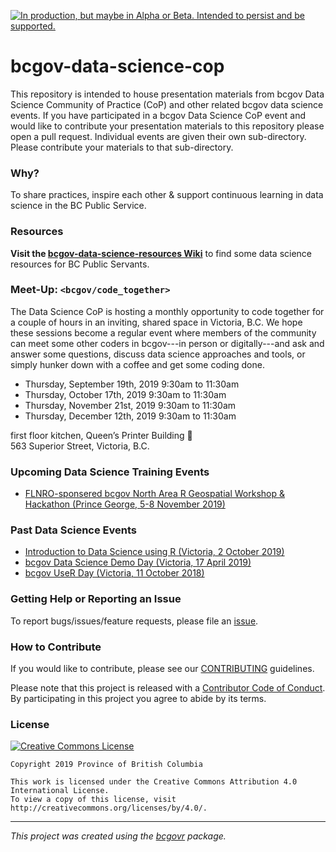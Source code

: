 <a id="devex-badge" rel="Delivery" href="https://github.com/BCDevExchange/assets/blob/master/README.md"><img alt="In production, but maybe in Alpha or Beta. Intended to persist and be supported." style="border-width:0" src="https://assets.bcdevexchange.org/images/badges/delivery.svg" title="In production, but maybe in Alpha or Beta. Intended to persist and be supported." /></a>

# bcgov-data-science-cop

This repository is intended to house presentation materials from bcgov Data Science Community of Practice (CoP) and other related bcgov data science events. If you have participated in a bcgov Data Science CoP event and would like to contribute your presentation materials to this repository please open a pull request. Individual events are given their own sub-directory. Please contribute your materials to that sub-directory.

### Why?

To share practices, inspire each other & support continuous learning in data science in the BC Public Service.

### Resources

**Visit the [bcgov-data-science-resources Wiki](https://github.com/bcgov/bcgov-data-science-resources/wiki)** to find some data science resources for BC Public Servants.


### Meet-Up: `<bcgov/code_together>`

The Data Science CoP is hosting a monthly opportunity to code together for a couple of hours in an inviting, shared space in Victoria, B.C. We hope these sessions become a regular event where members of the community can meet some other coders in bcgov---in person or digitally---and ask and answer some questions, discuss data science approaches and tools, or simply hunker down with a coffee and get some coding done.

- Thursday, September 19th, 2019  9:30am to 11:30am
- Thursday, October 17th, 2019  9:30am to 11:30am
- Thursday, November 21st, 2019  9:30am to 11:30am
- Thursday, December 12th, 2019  9:30am to 11:30am

first floor kitchen, Queen’s Printer Building 🏫  
563 Superior Street, Victoria, B.C.  


### Upcoming Data Science Training Events
 - [FLNRO-sponsered bcgov North Area R Geospatial Workshop & Hackathon (Prince George, 5-8 November 2019)](https://github.com/bcgov/bcgov-data-science-cop/tree/master/2019/2019-11-05_r-spatial-pg)


### Past Data Science Events
 - [Introduction to Data Science using R (Victoria, 2 October 2019)](https://github.com/bcgov/ds-cop-intro-to-r)
 - [bcgov Data Science Demo Day (Victoria, 17 April 2019)](https://github.com/bcgov/bcgov-data-science-cop/tree/master/2019/2019-04-17_ds-demo-day-yyj)
 - [bcgov UseR Day (Victoria, 11 October 2018)](https://github.com/bcgov/bcgov-useR/tree/master/2018)


### Getting Help or Reporting an Issue

To report bugs/issues/feature requests, please file an [issue](https://github.com/bcgov/bcgov-data-science-cop/issues/).

### How to Contribute

If you would like to contribute, please see our [CONTRIBUTING](CONTRIBUTING.md) guidelines.

Please note that this project is released with a [Contributor Code of Conduct](CODE_OF_CONDUCT.md). By participating in this project you agree to abide by its terms.

### License

[![Creative Commons License](https://i.creativecommons.org/l/by/4.0/88x31.png)](http://creativecommons.org/licenses/by/4.0/)

```
Copyright 2019 Province of British Columbia

This work is licensed under the Creative Commons Attribution 4.0 International License.
To view a copy of this license, visit http://creativecommons.org/licenses/by/4.0/.
```
---
*This project was created using the [bcgovr](https://github.com/bcgov/bcgovr) package.* 
